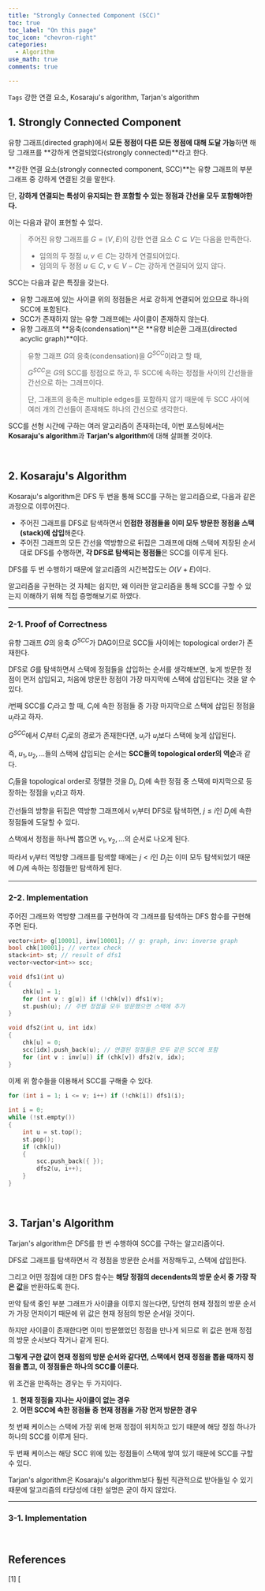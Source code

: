 ```yaml
---
title: "Strongly Connected Component (SCC)"
toc: true
toc_label: "On this page"
toc_icon: "chevron-right"
categories:
  - Algorithm
use_math: true
comments: true

---
```


`Tags` 강한 연결 요소, Kosaraju's algorithm, Tarjan's algorithm

## 1. Strongly Connected Component

유향 그래프(directed graph)에서 **모든 정점이 다른 모든 정점에 대해 도달 가능**하면 해당 그래프를 **강하게 연결되었다(strongly connected)**라고 한다.

**강한 연결 요소(strongly connected component, SCC)**는 유향 그래프의 부분 그래프 중 강하게 연결된 것을 말한다.

단, **강하게 연결되는 특성이 유지되는 한 포함할 수 있는 정점과 간선을 모두 포함해야한다.**

이는 다음과 같이 표현할 수 있다.

> 주어진 유향 그래프를 $G = (V, E)$의 강한 연결 요소 $C \subseteq V$는 다음을 만족한다.
> 
> - 임의의 두 정점 $u, v \in C$는 강하게 연결되어있다.
> - 임의의 두 정점 $u \in C$, $v \in V - C$는 강하게 연결되어 있지 않다.

SCC는 다음과 같은 특징을 갖는다.

- 유향 그래프에 있는 사이클 위의 정점들은 서로 강하게 연결되어 있으므로 하나의 SCC에 포함된다.
- SCC가 존재하지 않는 유향 그래프에는 사이클이 존재하지 않는다.
- 유향 그래프의 **응축(condensation)**은 **유향 비순환 그래프(directed acyclic graph)**이다.

> 유향 그래프 $G$의 응축(condensation)을 $G^{SCC}$이라고 할 때,
> 
> $G^{SCC}$은 $G$의 SCC를 정점으로 하고, 두 SCC에 속하는 정점들 사이의 간선들을 간선으로 하는 그래프이다.
> 
> 단, 그래프의 응축은 multiple edges를 포함하지 않기 때문에 두 SCC 사이에 여러 개의 간선들이 존재해도 하나의 간선으로 생각한다.

SCC를 선형 시간에 구하는 여러 알고리즘이 존재하는데, 이번 포스팅에서는 **Kosaraju's algorithm**과 **Tarjan's algorithm**에 대해 살펴볼 것이다.

<br/>

## 2. Kosaraju's Algorithm

Kosaraju's algorithm은 DFS 두 번을 통해 SCC를 구하는 알고리즘으로, 다음과 같은 과정으로 이루어진다.

- 주어진 그래프를 DFS로 탐색하면서 **인접한 정점들을 이미 모두 방문한 정점을 스택(stack)에 삽입**해준다.
- 주어진 그래프의 모든 간선을 역방향으로 뒤집은 그래프에 대해 스택에 저장된 순서대로 DFS를 수행하면, **각 DFS로 탐색되는 정점들**은 SCC를 이루게 된다.

DFS를 두 번 수행하기 때문에 알고리즘의 시간복잡도는 $O(V + E)$이다.

알고리즘을 구현하는 것 자체는 쉽지만, 왜 이러한 알고리즘을 통해 SCC를 구할 수 있는지 이해하기 위해 직접 증명해보기로 하였다.

---

### 2-1. Proof of Correctness

유향 그래프 $G$의 응축 $G^{SCC}$가 DAG이므로 SCC들 사이에는 topological order가 존재한다.

DFS로 $G$를 탐색하면서 스택에 정점들을 삽입하는 순서를 생각해보면, 늦게 방문한 정점이 먼저 삽입되고, 처음에 방문한 정점이 가장 마지막에 스택에 삽입된다는 것을 알 수 있다.

$i$번째 SCC를 $C_i$라고 할 때, $C_i$에 속한 정점들 중 가장 마지막으로 스택에 삽입된 정점을 $u_i$라고 하자.

$G^{SCC}$에서 $C_i$부터 $C_j$로의 경로가 존재한다면, $u_i$가 $u_j$보다 스택에 늦게 삽입된다.

즉, $u_1, u_2, \dots$들의 스택에 삽입되는 순서는 **SCC들의 topological order의 역순**과 같다.

$C_i$들을 topological order로 정렬한 것을 $D_i$, $D_i$에 속한 정점 중 스택에 마지막으로 등장하는 정점을 $v_i$라고 하자.

간선들의 방향을 뒤집은 역방향 그래프에서 $v_i$부터 DFS로 탐색하면, $j \leq i$인 $D_j$에 속한 정점들에 도달할 수 있다.

스택에서 정점을 하나씩 뽑으면 $v_1, v_2, \dots$의 순서로 나오게 된다.

따라서 $v_i$부터 역방향 그래프를 탐색할 때에는 $j < i$인 $D_j$는 이미 모두 탐색되었기 때문에 $D_i$에 속하는 정점들만 탐색하게 된다.

---

### 2-2. Implementation

주어진 그래프와 역방향 그래프를 구현하여 각 그래프를 탐색하는 DFS 함수를 구현해주면 된다.

```cpp
vector<int> g[10001], inv[10001]; // g: graph, inv: inverse graph
bool chk[10001]; // vertex check
stack<int> st; // result of dfs1
vector<vector<int>> scc;

void dfs1(int u)
{
    chk[u] = 1;
    for (int v : g[u]) if (!chk[v]) dfs1(v);
    st.push(u); // 주변 정점을 모두 방문했으면 스택에 추가
}

void dfs2(int u, int idx)
{
    chk[u] = 0;
    scc[idx].push_back(u); // 연결된 정점들은 모두 같은 SCC에 포함
    for (int v : inv[u]) if (chk[v]) dfs2(v, idx);
}
```

이제 위 함수들을 이용해서 SCC를 구해줄 수 있다.

```cpp
for (int i = 1; i <= v; i++) if (!chk[i]) dfs1(i);
    
int i = 0;
while (!st.empty())
{
    int u = st.top();
    st.pop();
    if (chk[u])
    {
        scc.push_back({ });
        dfs2(u, i++);
    }
}
```

<br/>

## 3. Tarjan's Algorithm

Tarjan's algorithm은 DFS를 한 번 수행하여 SCC를 구하는 알고리즘이다.

DFS로 그래프를 탐색하면서 각 정점을 방문한 순서를 저장해두고, 스택에 삽입한다.

그리고 어떤 정점에 대한 DFS 함수는 **해당 정점의 decendents의 방문 순서 중 가장 작은 값**을 반환하도록 한다.

만약 탐색 중인 부분 그래프가 사이클을 이루지 않는다면, 당연히 현재 정점의 방문 순서가 가장 먼저이기 때문에 위 값은 현재 정점의 방문 순서일 것이다.

하지만 사이클이 존재한다면 이미 방문했었던 정점을 만나게 되므로 위 값은 현재 정점의 방문 순서보다 작거나 같게 된다.

**그렇게 구한 값이 현재 정점의 방문 순서와 같다면, 스택에서 현재 정점을 뽑을 때까지 정점을 뽑고, 이 정점들은 하나의 SCC를 이룬다.**

위 조건을 만족하는 경우는 두 가지이다.

1. **현재 정점을 지나는 사이클이 없는 경우**
2. **어떤 SCC에 속한 정점들 중 현재 정점을 가장 먼저 방문한 경우**

첫 번째 케이스는 스택에 가장 위에 현재 정점이 위치하고 있기 때문에 해당 정점 하나가 하나의 SCC를 이루게 된다.

두 번째 케이스는 해당 SCC 위에 있는 정점들이 스택에 쌓여 있기 때문에 SCC를 구할 수 있다.

Tarjan's algorithm은 Kosaraju's algorithm보다 훨씬 직관적으로 받아들일 수 있기 때문에 알고리즘의 타당성에 대한 설명은 굳이 하지 않았다.

---

### 3-1. Implementation



<br/>

## References

[1] [
